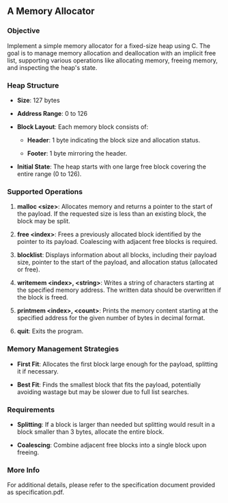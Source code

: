 ## A Memory Allocator

### Objective

Implement a simple memory allocator for a
fixed-size heap using C. The goal is to manage memory allocation and
deallocation with an implicit free list, supporting various operations
like allocating memory, freeing memory, and inspecting the heap\'s
state. 

### Heap Structure

-   **Size**: 127 bytes

-   **Address Range**: 0 to 126

-   **Block Layout**: Each memory block consists of:

    -   **Header**: 1 byte indicating the block size and allocation
        status.

    -   **Footer**: 1 byte mirroring the header.

-   **Initial State**: The heap starts with one large free block
    covering the entire range (0 to 126).

### Supported Operations

1.  **malloc \<size\>**: Allocates memory and returns a pointer to the
    start of the payload. If the requested size is less than an existing
    block, the block may be split.

2.  **free \<index\>**: Frees a previously allocated block identified by
    the pointer to its payload. Coalescing with adjacent free blocks is
    required.

3.  **blocklist**: Displays information about all blocks, including
    their payload size, pointer to the start of the payload, and
    allocation status (allocated or free).

4.  **writemem \<index\>, \<string\>**: Writes a string of characters
    starting at the specified memory address. The written data should be
    overwritten if the block is freed.

5.  **printmem \<index\>, \<count\>**: Prints the memory content
    starting at the specified address for the given number of bytes in
    decimal format.

6.  **quit**: Exits the program.

### Memory Management Strategies

-   **First Fit**: Allocates the first block large enough for the
    payload, splitting it if necessary.

-   **Best Fit**: Finds the smallest block that fits the payload,
    potentially avoiding wastage but may be slower due to full list
    searches.

### Requirements

-   **Splitting**: If a block is larger than needed but splitting would
    result in a block smaller than 3 bytes, allocate the entire block.

-   **Coalescing**: Combine adjacent free blocks into a single block
    upon freeing.

### More Info
For additional details, please refer to the specification document provided as specification.pdf.